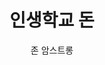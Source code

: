 ---
title: 인생학교 돈
author: 존 암스트롱
category: book
coverUrl: http://image.kyobobook.co.kr/images/book/medium/101/m9788965701101.jpg 
---